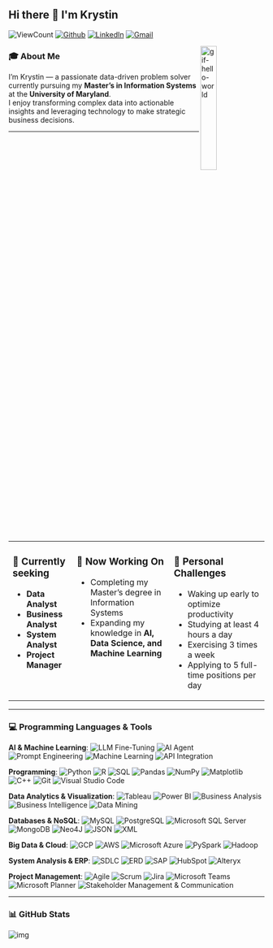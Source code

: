 ## Hi there 👋 I'm Krystin  

![ViewCount](https://views.whatilearened.today/views/github/KrystinCWL/KrystinCWL.svg?cache=remove)
[![Github](https://img.shields.io/badge/GitHub-000?style=flat&logo=Github&logoColor=white)](https://github.com/KrystinCWL)
[![LinkedIn](https://img.shields.io/badge/LinkedIn-0077B5?style=flat&logo=LinkedIn&logoColor=white)](https://www.linkedin.com/in/chen-wei-lee-krystin/)
[![Gmail](https://img.shields.io/badge/Email-D14836?style=flat&logo=Gmail&logoColor=white)](mailto:krystin.cw.lee@gmail.com)

<img width="25%" alt="gif-hello-world" src="https://github.com/user-attachments/assets/3daf5ea9-a9c6-47dd-92cb-3fc449380f20" align="right" />

### 🎓 About Me  
I’m Krystin — a passionate data-driven problem solver currently pursuing my **Master’s in Information Systems** at the **University of Maryland**.  
I enjoy transforming complex data into actionable insights and leveraging technology to make strategic business decisions.  

---

<table width="100%">
  <tr>
    <td valign="top" width="25%">
      <h3>🌱 Currently seeking</h3>
      <ul>
        <li><b>Data Analyst</b></li>
        <li><b>Business Analyst</b></li>
        <li><b>System Analyst</b></li>
        <li><b>Project Manager</b></li>
      </ul>
    </td>
    <td valign="top" width="38%">
      <h3>🌱 Now Working On</h3>
      <ul>
        <li>Completing my Master’s degree in Information Systems</li>
        <li>Expanding my knowledge in <b>AI, Data Science, and Machine Learning</b></li>
      </ul>
    </td>
    <td valign="top" width="37%">
      <h3>💪 Personal Challenges</h3>
      <ul>
        <li>Waking up early to optimize productivity</li>
        <li>Studying at least 4 hours a day</li>
        <li>Exercising 3 times a week</li>
        <li>Applying to 5 full-time positions per day</li>
      </ul>
    </td>
  </tr>
</table>

---

### 💻 Programming Languages & Tools  
**AI & Machine Learning**: 
![LLM Fine-Tuning](https://img.shields.io/badge/LLM_Fine--Tuning-FF6F00?style=flat&logo=openai&logoColor=white)
![AI Agent](https://img.shields.io/badge/AI_Agent-0F9D58?style=flat&logo=googleassistant&logoColor=white)
![Prompt Engineering](https://img.shields.io/badge/Prompt_Engineering-8E44AD?style=flat&logo=openai&logoColor=white)
![Machine Learning](https://img.shields.io/badge/Machine_Learning-F7931E?style=flat&logo=scikitlearn&logoColor=white)
![API Integration](https://img.shields.io/badge/API_Integration-005571?style=flat&logo=fastapi&logoColor=white)

**Programming**: 
![Python](https://img.shields.io/badge/Python-3776AB?style=flat&logo=python&logoColor=white)
![R](https://img.shields.io/badge/R-276DC3?style=flat&logo=r&logoColor=white)
![SQL](https://img.shields.io/badge/SQL-336791?style=flat&logo=postgresql&logoColor=white)
![Pandas](https://img.shields.io/badge/Pandas-150458?style=flat&logo=pandas&logoColor=white)
![NumPy](https://img.shields.io/badge/NumPy-013243?style=flat&logo=numpy&logoColor=white)
![Matplotlib](https://img.shields.io/badge/Matplotlib-0C55A5?style=flat&logo=plotly&logoColor=white)
![C++](https://img.shields.io/badge/C++-00599C?style=flat&logo=cplusplus&logoColor=white)
![Git](https://img.shields.io/badge/Git-F05032?style=flat&logo=git&logoColor=white)
![Visual Studio Code](https://img.shields.io/badge/VS_Code-007ACC?style=flat&logo=visualstudiocode&logoColor=white)

**Data Analytics & Visualization**: 
![Tableau](https://img.shields.io/badge/Tableau-E97627?style=flat&logo=tableau&logoColor=white)
![Power BI](https://img.shields.io/badge/Power_BI-F2C811?style=flat&logo=powerbi&logoColor=black)
![Business Analysis](https://img.shields.io/badge/Business_Analysis-1D4ED8?style=flat&logo=googleanalytics&logoColor=white)
![Business Intelligence](https://img.shields.io/badge/Business_Intelligence-2E86C1?style=flat&logo=databricks&logoColor=white)
![Data Mining](https://img.shields.io/badge/Data_Mining-34495E?style=flat&logo=dask&logoColor=white)

**Databases & NoSQL**: 
![MySQL](https://img.shields.io/badge/MySQL-4479A1?style=flat&logo=mysql&logoColor=white)
![PostgreSQL](https://img.shields.io/badge/PostgreSQL-336791?style=flat&logo=postgresql&logoColor=white)
![Microsoft SQL Server](https://img.shields.io/badge/Microsoft_SQL_Server-CC2927?style=flat&logo=microsoftsqlserver&logoColor=white)
![MongoDB](https://img.shields.io/badge/MongoDB-4DB33D?style=flat&logo=mongodb&logoColor=white)
![Neo4J](https://img.shields.io/badge/Neo4j-008CC1?style=flat&logo=neo4j&logoColor=white)
![JSON](https://img.shields.io/badge/JSON-000000?style=flat&logo=json&logoColor=white)
![XML](https://img.shields.io/badge/XML-FF6600?style=flat&logo=w3c&logoColor=white)

**Big Data & Cloud**: 
![GCP](https://img.shields.io/badge/Google_Cloud_Platform-4285F4?style=flat&logo=googlecloud&logoColor=white)
![AWS](https://img.shields.io/badge/AWS-232F3E?style=flat&logo=amazonaws&logoColor=white)
![Microsoft Azure](https://img.shields.io/badge/Microsoft_Azure-0078D4?style=flat&logo=microsoftazure&logoColor=white)
![PySpark](https://img.shields.io/badge/PySpark-E25A1C?style=flat&logo=apachespark&logoColor=white)
![Hadoop](https://img.shields.io/badge/Hadoop-66CCFF?style=flat&logo=apachehadoop&logoColor=black)

**System Analysis & ERP**: 
![SDLC](https://img.shields.io/badge/SDLC-1ABC9C?style=flat&logo=trello&logoColor=white)
![ERD](https://img.shields.io/badge/ERD-16A085?style=flat&logo=databricks&logoColor=white)
![SAP](https://img.shields.io/badge/SAP-0FAAFF?style=flat&logo=sap&logoColor=white)
![HubSpot](https://img.shields.io/badge/HubSpot-FF7A59?style=flat&logo=hubspot&logoColor=white)
![Alteryx](https://img.shields.io/badge/Alteryx-0078C0?style=flat&logo=alteryx&logoColor=white)

**Project Management**: 
![Agile](https://img.shields.io/badge/Agile-FF5733?style=flat&logo=scrumalliance&logoColor=white)
![Scrum](https://img.shields.io/badge/Scrum-0052CC?style=flat&logo=jirasoftware&logoColor=white)
![Jira](https://img.shields.io/badge/Jira-0052CC?style=flat&logo=jira&logoColor=white)
![Microsoft Teams](https://img.shields.io/badge/Microsoft_Teams-6264A7?style=flat&logo=microsoftteams&logoColor=white)
![Microsoft Planner](https://img.shields.io/badge/Microsoft_Planner-217346?style=flat&logo=microsoftplanner&logoColor=white)
![Stakeholder Management & Communication](https://img.shields.io/badge/Stakeholder_Management_&_Communication-0D9488?style=flat&logo=googlemeet&logoColor=white)


---

### 📊 GitHub Stats
![img](https://github-readme-stats.vercel.app/api/top-langs/?username=KrystinCWL)


<!--

**KrystinCWL/KrystinCWL** is a ✨ _special_ ✨ repository because its `README.md` (this file) appears on your GitHub profile.
- 🔭 I’m currently working on ...
- 🌱 I’m currently learning ...
- 👯 I’m looking to collaborate on ...
- 🤔 I’m looking for help with ...
- 💬 Ask me about ...
- 📫 How to reach me: ...
- 😄 Pronouns: ...
- ⚡ Fun fact: ...

-->
